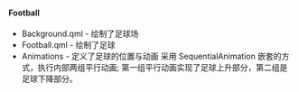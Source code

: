 #### Football
- Background.qml - 绘制了足球场
- Football.qml - 绘制了足球
- Animations - 定义了足球的位置与动画
采用 SequentialAnimation 嵌套的方式，执行内部两组平行动画;
第一组平行动画实现了足球上升部分，第二组是足球下降部分。
